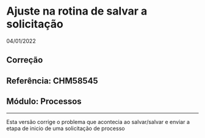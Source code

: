 # Ajuste na rotina de salvar a solicitação
04/01/2022
## Correção
## Referência: CHM58545
## Módulo: Processos
***

Esta versão corrige o problema que acontecia ao salvar/salvar e enviar a etapa de inicio de uma solicitação de processo